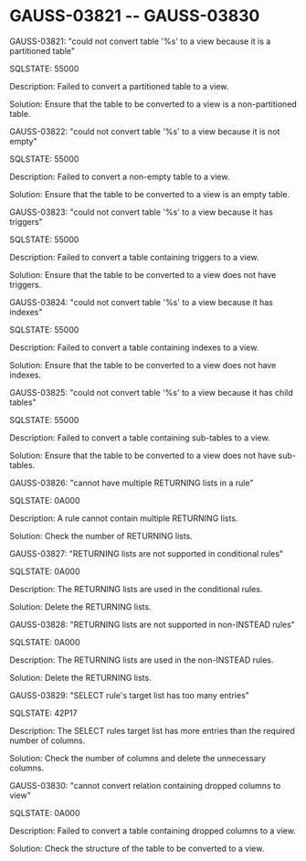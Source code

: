 # GAUSS-03821 -- GAUSS-03830<a name="EN-US_TOPIC_0302072935"></a>

GAUSS-03821: "could not convert table '%s' to a view because it is a partitioned table"

SQLSTATE: 55000

Description: Failed to convert a partitioned table to a view.

Solution: Ensure that the table to be converted to a view is a non-partitioned table.

GAUSS-03822: "could not convert table '%s' to a view because it is not empty"

SQLSTATE: 55000

Description: Failed to convert a non-empty table to a view.

Solution: Ensure that the table to be converted to a view is an empty table.

GAUSS-03823: "could not convert table '%s' to a view because it has triggers"

SQLSTATE: 55000

Description: Failed to convert a table containing triggers to a view.

Solution: Ensure that the table to be converted to a view does not have triggers.

GAUSS-03824: "could not convert table '%s' to a view because it has indexes"

SQLSTATE: 55000

Description: Failed to convert a table containing indexes to a view.

Solution: Ensure that the table to be converted to a view does not have indexes.

GAUSS-03825: "could not convert table '%s' to a view because it has child tables"

SQLSTATE: 55000

Description: Failed to convert a table containing sub-tables to a view.

Solution: Ensure that the table to be converted to a view does not have sub-tables.

GAUSS-03826: "cannot have multiple RETURNING lists in a rule"

SQLSTATE: 0A000

Description: A rule cannot contain multiple RETURNING lists.

Solution: Check the number of RETURNING lists.

GAUSS-03827: "RETURNING lists are not supported in conditional rules"

SQLSTATE: 0A000

Description: The RETURNING lists are used in the conditional rules.

Solution: Delete the RETURNING lists.

GAUSS-03828: "RETURNING lists are not supported in non-INSTEAD rules"

SQLSTATE: 0A000

Description: The RETURNING lists are used in the non-INSTEAD rules.

Solution: Delete the RETURNING lists.

GAUSS-03829: "SELECT rule's target list has too many entries"

SQLSTATE: 42P17

Description: The SELECT rules target list has more entries than the required number of columns.

Solution: Check the number of columns and delete the unnecessary columns.

GAUSS-03830: "cannot convert relation containing dropped columns to view"

SQLSTATE: 0A000

Description: Failed to convert a table containing dropped columns to a view.

Solution: Check the structure of the table to be converted to a view.

